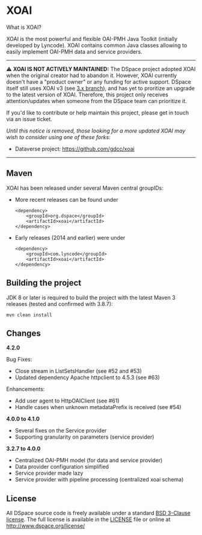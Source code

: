 # XOAI

What is XOAI?

XOAI is the most powerful and flexible OAI-PMH Java Toolkit (initially developed by Lyncode). XOAI contains common Java classes allowing to easily 
implement OAI-PMH data and service providers.

--- 
:warning: **XOAI IS NOT ACTIVELY MAINTAINED:**  The DSpace project adopted XOAI when the original creator had to abandon it. However, XOAI currently doesn't have a "product owner" or any funding for active support. DSpace itself still uses XOAI v3 (see [3.x branch](https://github.com/DSpace/xoai/tree/3.x)), and has yet to proritize an upgrade to the latest version of XOAI. Therefore, this project only receives attention/updates when someone from the DSpace team can prioritize it.

If you'd like to contribute or help maintain this project, please get in touch via an issue ticket.

_Until this notice is removed, those looking for a more updated XOAI may wish to consider using one of these forks:_
* Dataverse project: https://github.com/gdcc/xoai

---

Maven
-----
XOAI has been released under several Maven central groupIDs:
* More recent releases can be found under
  ```
  <dependency>
      <groupId>org.dspace</groupId>
      <artifactId>xoai</artifactId>
  </dependency>
  ```
* Early releases (2014 and earlier) were under
  ```
  <dependency>
      <groupId>com.lyncode</groupId>
      <artifactId>xoai</artifactId>
  </dependency>
  ```
	
Building the project
---

JDK 8 or later is required to build the project with the latest Maven 3 releases (tested and confirmed with 3.8.7):
  ```
  mvn clean install
  ```

Changes
-------

**4.2.0**

Bug Fixes:
- Close stream in ListSetsHandler (see #52 and #53)
- Updated dependency Apache httpclient to 4.5.3 (see #63)

Enhancements:
- Add user agent to HttpOAIClient (see #61)
- Handle cases when unknown metadataPrefix is received (see #54)

**4.0.0 to 4.1.0**

- Several fixes on the Service provider
- Supporting granularity on parameters (service provider) 

**3.2.7 to 4.0.0**

- Centralized OAI-PMH model (for data and service provider)
- Data provider configuration simplified
- Service provider made lazy
- Service provider with pipeline processing (centralized xoai schema)


License
-------         

All DSpace source code is freely available under a standard [BSD 3-Clause license](https://opensource.org/licenses/BSD-3-Clause).
The full license is available in the [LICENSE](https://github.com/DSpace/DSpace/blob/main/LICENSE) file or online at http://www.dspace.org/license/ 
